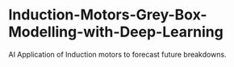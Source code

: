 # Induction-Motors-Grey-Box-Modelling-with-Deep-Learning
AI Application of Induction motors to forecast future breakdowns.
